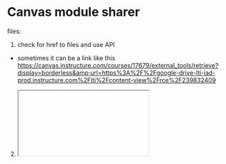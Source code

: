 # Canvas module sharer

files:
1. check <a> for href to files and use API
- sometimes it can be a link like this https://canvas.instructure.com/courses/17679/external_tools/retrieve?display=borderless&amp;url=https%3A%2F%2Fgoogle-drive-lti-iad-prod.instructure.com%2Flti%2Fcontent-view%2Frce%2F239832409
2. <iframe> src for video, no API (maybe just leave the page as is)

module types:
File, Page, SubHeader (just text), Assignment (should be simmilar to page)

TODO:
better styling
admin remove by ID
